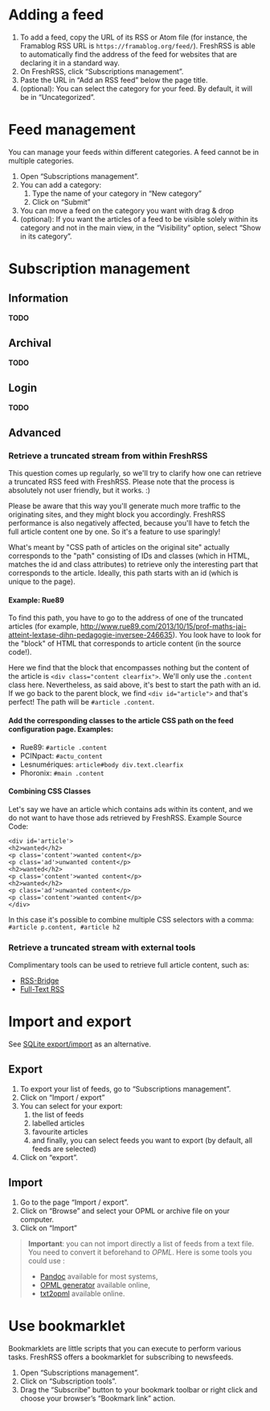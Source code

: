 # Adding a feed

 1. To add a feed, copy the URL of its RSS or Atom file (for instance, the Framablog RSS URL is `https://framablog.org/feed/`). FreshRSS is able to automatically find the address of the feed for websites that are declaring it in a standard way.
 2. On FreshRSS, click “Subscriptions management”.
 3. Paste the URL in “Add an RSS feed” below the page title.
 4. (optional): You can select the category for your feed. By default, it will be in “Uncategorized”.

# Feed management

You can manage your feeds within different categories. A feed cannot be in multiple categories.

 1. Open “Subscriptions management”.
 2. You can add a category:
    1. Type the name of your category in “New category”
    2. Click on “Submit”
 3. You can move a feed on the category you want with drag & drop
 4. (optional): If you want the articles of a feed to be visible solely within its category and not in the main view, in the “Visibility” option, select “Show in its category”.

# Subscription management

## Information

**TODO**

## Archival

**TODO**

## Login

**TODO**

## Advanced

### Retrieve a truncated stream from within FreshRSS

This question comes up regularly, so we'll try to clarify how one can retrieve a truncated RSS feed with FreshRSS. Please note that the process is absolutely not user friendly, but it works. :)

Please be aware that this way you'll generate much more traffic to the originating sites, and they might block you accordingly. FreshRSS performance is also negatively affected, because you'll have to fetch the full article content one by one. So it's a feature to use sparingly!

What's meant by "CSS path of articles on the original site" actually corresponds to the "path" consisting of IDs and classes (which in HTML, matches the id and class attributes) to retrieve only the interesting part that corresponds to the article. Ideally, this path starts with an id (which is unique to the page).

#### Example: Rue89

To find this path, you have to go to the address of one of the truncated articles (for example, http://www.rue89.com/2013/10/15/prof-maths-jai-atteint-lextase-dihn-pedagogie-inversee-246635). You look have to look for the "block" of HTML that corresponds to article content (in the source code!).

Here we find that the block that encompasses nothing but the content of the article is ```<div class="content clearfix">```. We'll only use the `.content` class here. Nevertheless, as said above, it's best to start the path with an id. If we go back to the parent block, we find ```<div id="article">``` and that's perfect! The path will be ```#article .content```.

#### Add the corresponding classes to the article CSS path on the feed configuration page. Examples:

*  Rue89: ```#article .content```
*  PCINpact: ```#actu_content```
*  Lesnumériques: ```article#body div.text.clearfix```
*  Phoronix: ```#main .content```

#### Combining CSS Classes
Let's say we have an article which contains ads within its content, and we do not want to have those ads retrieved by FreshRSS. Example Source Code:
```
<div id='article'>
<h2>wanted</h2>
<p class='content'>wanted content</p>
<p class='ad'>unwanted content</p>
<h2>wanted</h2>
<p class='content'>wanted content</p>
<h2>wanted</h2>
<p class='ad'>unwanted content</p>
<p class='content'>wanted content</p>
</div>
```
In this case it's possible to combine multiple CSS selectors with a comma: ```#article p.content, #article h2```

### Retrieve a truncated stream with external tools

Complimentary tools can be used to retrieve full article content, such as:

* [RSS-Bridge](https://github.com/RSS-Bridge/rss-bridge)
* [Full-Text RSS](https://bitbucket.org/fivefilters/full-text-rss)

# Import and export
See [SQLite export/import]( https://github.com/FreshRSS/FreshRSS/tree/master/cli) as an alternative.

## Export

 1. To export your list of feeds, go to “Subscriptions management”.
 2. Click on “Import / export”
 3. You can select for your export:
    1. the list of feeds
    2. labelled articles
    3. favourite articles
    4. and finally, you can select feeds you want to export (by default, all feeds are selected)
 4. Click on “export”.

## Import
 
  1. Go to the page “Import / export”.
  2. Click on “Browse” and select your OPML or archive file on your computer.
  3. Click on “Import”

> **Important**: you can not import directly a list of feeds from a text file.
> You need to convert it beforehand to _OPML_.
> Here is some tools you could use :
> - [Pandoc](https://pandoc.org/) available for most systems,
> - [OPML generator](https://opml-gen.ovh/) available online,
> - [txt2opml](https://alterfiles.com/convert/txt/opml) available online.
  
# Use bookmarklet

Bookmarklets are little scripts that you can execute to perform various tasks. FreshRSS offers a bookmarklet for subscribing to newsfeeds.

 1. Open “Subscriptions management”.
 2. Click on “Subscription tools”.
 3. Drag the “Subscribe” button to your bookmark toolbar or right click and choose your browser’s “Bookmark link” action.

